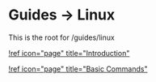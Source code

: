 # Guides -> Linux

This is the root for /guides/linux

[!ref icon="page" title="Introduction"](/guides/linux/intro)

[!ref icon="page" title="Basic Commands"](/guides/linux)
